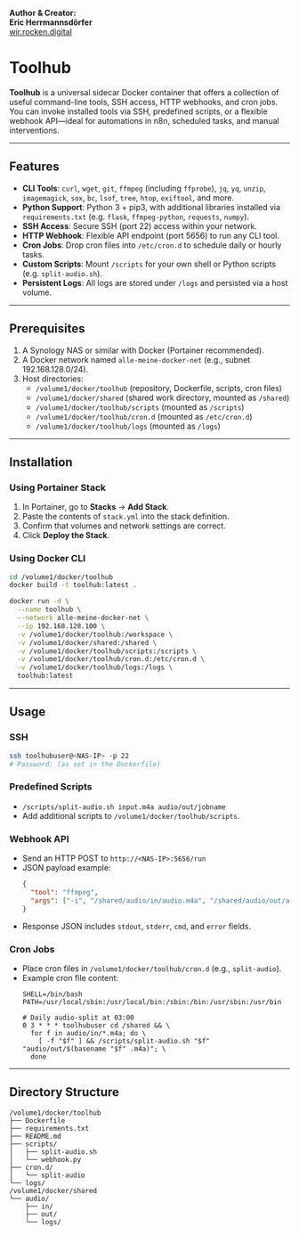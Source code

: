 
**Author & Creator:**  
**Eric Herrmannsdörfer**  
[wir.rocken.digital](https://wir.rocken.digital)  


# Toolhub

**Toolhub** is a universal sidecar Docker container that offers a collection of useful command-line tools, SSH access, HTTP webhooks, and cron jobs. You can invoke installed tools via SSH, predefined scripts, or a flexible webhook API—ideal for automations in n8n, scheduled tasks, and manual interventions.

---

## Features

- **CLI Tools**: `curl`, `wget`, `git`, `ffmpeg` (including `ffprobe`), `jq`, `yq`, `unzip`, `imagemagick`, `sox`, `bc`, `lsof`, `tree`, `htop`, `exiftool`, and more.  
- **Python Support**: Python 3 + pip3, with additional libraries installed via `requirements.txt` (e.g. `flask`, `ffmpeg-python`, `requests`, `numpy`).  
- **SSH Access**: Secure SSH (port 22) access within your network.  
- **HTTP Webhook**: Flexible API endpoint (port 5656) to run any CLI tool.  
- **Cron Jobs**: Drop cron files into `/etc/cron.d` to schedule daily or hourly tasks.  
- **Custom Scripts**: Mount `/scripts` for your own shell or Python scripts (e.g. `split-audio.sh`).  
- **Persistent Logs**: All logs are stored under `/logs` and persisted via a host volume.

---

## Prerequisites

1. A Synology NAS or similar with Docker (Portainer recommended).  
2. A Docker network named `alle-meine-docker-net` (e.g., subnet 192.168.128.0/24).  
3. Host directories:
   - `/volume1/docker/toolhub` (repository, Dockerfile, scripts, cron files)  
   - `/volume1/docker/shared` (shared work directory, mounted as `/shared`)  
   - `/volume1/docker/toolhub/scripts` (mounted as `/scripts`)  
   - `/volume1/docker/toolhub/cron.d` (mounted as `/etc/cron.d`)  
   - `/volume1/docker/toolhub/logs` (mounted as `/logs`)

---

## Installation

### Using Portainer Stack

1. In Portainer, go to **Stacks** → **Add Stack**.  
2. Paste the contents of `stack.yml` into the stack definition.  
3. Confirm that volumes and network settings are correct.  
4. Click **Deploy the Stack**.

### Using Docker CLI

```bash
cd /volume1/docker/toolhub
docker build -t toolhub:latest .

docker run -d \
  --name toolhub \
  --network alle-meine-docker-net \
  --ip 192.168.128.100 \
  -v /volume1/docker/toolhub:/workspace \
  -v /volume1/docker/shared:/shared \
  -v /volume1/docker/toolhub/scripts:/scripts \
  -v /volume1/docker/toolhub/cron.d:/etc/cron.d \
  -v /volume1/docker/toolhub/logs:/logs \
  toolhub:latest
```

---

## Usage

### SSH

```bash
ssh toolhubuser@<NAS-IP> -p 22
# Password: (as set in the Dockerfile)
```

### Predefined Scripts

- `/scripts/split-audio.sh input.m4a audio/out/jobname`  
- Add additional scripts to `/volume1/docker/toolhub/scripts`.

### Webhook API

- Send an HTTP POST to `http://<NAS-IP>:5656/run`  
- JSON payload example:
  ```json
  {
    "tool": "ffmpeg",
    "args": ["-i", "/shared/audio/in/audio.m4a", "/shared/audio/out/audio.mp3"]
  }
  ```
- Response JSON includes `stdout`, `stderr`, `cmd`, and `error` fields.

### Cron Jobs

- Place cron files in `/volume1/docker/toolhub/cron.d` (e.g., `split-audio`).  
- Example cron file content:
  ```cron
  SHELL=/bin/bash
  PATH=/usr/local/sbin:/usr/local/bin:/sbin:/bin:/usr/sbin:/usr/bin

  # Daily audio-split at 03:00
  0 3 * * * toolhubuser cd /shared && \
    for f in audio/in/*.m4a; do \
      [ -f "$f" ] && /scripts/split-audio.sh "$f" "audio/out/$(basename "$f" .m4a)"; \
    done
  ```

---

## Directory Structure

```text
/volume1/docker/toolhub
├── Dockerfile
├── requirements.txt
├── README.md
├── scripts/
│   ├── split-audio.sh
│   └── webhook.py
├── cron.d/
│   └── split-audio
└── logs/
/volume1/docker/shared
└── audio/
    ├── in/
    ├── out/
    └── logs/
```
